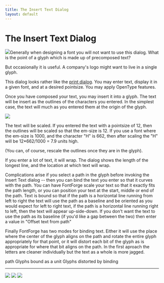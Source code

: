 ```yaml
---
title: The Insert Text Dialog
layout: default
---
```



The Insert Text Dialog
======================

![](img/InsertTxtDlg.png)Generally when designing a font you will not want
to use this dialog. What is the point of a glyph which is made up of
precomposed text?

But occasionally it is useful. A company's logo might want to live in a
single glyph.

This dialog looks rather like the [print dialog](display.html). You may
enter text, display it in a given font, and at a desired pointsize. You
may apply OpenType features.

Once you have composed your text, you may insert it into a glyph. The
text will be insert as the outlines of the characters you entered. In
the simplest case, the text will much as you entered them at the origin
of the glyph.

![](img/TextUnbound.png)

The text will be scaled. If you entered the text with a pointsize of 12,
then the outlines will be scaled so that the em-size is 12. If you use a
font where the em-size is 1000, and the character "H" is 662, then after
scaling the "H" will be 12\*662/1000 = 7.9 units high.

(You can, of course, rescale the outlines once they are in the glyph).

If you enter a lot of text, it will wrap. The dialog shows the length of
the longest line, and the location at which text will wrap.

Complications arise if you select a path in the glyph before invoking
the Insert Text dialog -- then you can bind the text you enter so that
it curves with the path. You can have FontForge scale your text so that
it exactly fits the path length, or you can position your text at the
start, middle or end of the path. Text is bound so that if the path is a
horizontal line running from left to right the text will use the path as
a baseline and be oriented as you would expect for left to right text,
if the path is a horizontal line running right to left, then the text
will appear up-side-down. If you don't want the text to use the path as
its baseline (if you'd like a gap between the two) then enter a value in
"Offset text from path"

Finally FontForge has two modes for binding text. Either it will use the
place where the center of the glyph aligns on the path and rotate the
entire glyph appropriately for that point, or it will distort each bit
of the glyph as is appropriate for where that bit aligns on the path. In
the first aproach the letters are cleaner individually but the text as a
whole is more jagged.

  path                  Glyphs bound as a unit           Glyphs distorted by binding
  --------------------- -------------------------------- -----------------------------------
  ![](img/PathToBind.png)   ![](img/TextBoundUnitaryGlyph.png)   ![](img/TextBoundDistortedGlyphs.png)


